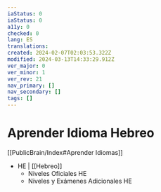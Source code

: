 ```yaml
---
iaStatus: 0
iaStatus: 0
a11y: 0
checked: 0
lang: ES
translations: 
created: 2024-02-07T02:03:53.322Z
modified: 2024-03-13T14:33:29.912Z
ver_major: 0
ver_minor: 1
ver_rev: 21
nav_primary: []
nav_secondary: []
tags: []
---
```

# Aprender Idioma Hebreo

[[PublicBrain/Index#Aprender Idiomas]]

* HE | [[Hebreo]]
	* Niveles Oficiales HE
	* Niveles y Exámenes Adicionales HE
